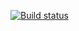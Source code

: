 [![Build status](https://ci.appveyor.com/api/projects/status/gobe9iq7121w3d2f?svg=true)](https://ci.appveyor.com/project/Sergeevna01/patterns-4vo1y)
